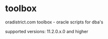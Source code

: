 # toolbox
oradistrict.com toolbox - oracle scripts for dba's

supported versions: 11.2.0.x.0 and higher
